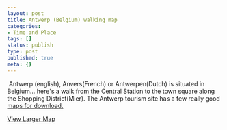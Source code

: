```yaml
---
layout: post
title: Antwerp (Belgium) walking map
categories:
- Time and Place
tags: []
status: publish
type: post
published: true
meta: {}
---
```

 Antwerp (english), Anvers(French) or Antwerpen(Dutch) is situated in Belgium... here's a walk from the Central Station to the town square along the Shopping District(Mier). The Antwerp tourism site has a few really good [maps for download.](http://www.visitbelgium.com/maps/antwerpenmap.htm)

  [View Larger Map](http://maps.google.com/maps?q=http:%2F%2Fbbs.keyhole.com%2Fubb%2Fdownload.php%3FNumber%3D1143357&t=k&om=1&ie=UTF8&ll=51.210801,4.413678&spn=0.024082,0.038865&source=embed)
